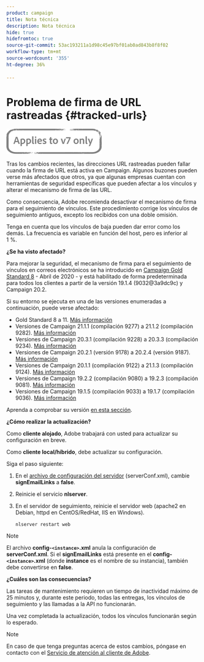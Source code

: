 ```yaml
---
product: campaign
title: Nota técnica
description: Nota técnica
hide: true
hidefromtoc: true
source-git-commit: 53ac193211a1d98c45e97bf01ab0ad843b8f8f02
workflow-type: tm+mt
source-wordcount: '355'
ht-degree: 36%

---
```


# Problema de firma de URL rastreadas {#tracked-urls}

![](../../assets/v7-only.svg)

Tras los cambios recientes, las direcciones URL rastreadas pueden fallar cuando la firma de URL está activa en Campaign. Algunos buzones pueden verse más afectados que otros, ya que algunas empresas cuentan con herramientas de seguridad específicas que pueden afectar a los vínculos y alterar el mecanismo de firma de las URL.

Como consecuencia, Adobe recomienda desactivar el mecanismo de firma para el seguimiento de vínculos. Este procedimiento corrige los vínculos de seguimiento antiguos, excepto los recibidos con una doble omisión.

Tenga en cuenta que los vínculos de baja pueden dar error como los demás. La frecuencia es variable en función del host, pero es inferior al 1 %.

**¿Se ha visto afectado?**

Para mejorar la seguridad, el mecanismo de firma para el seguimiento de vínculos en correos electrónicos se ha introducido en [Campaign Gold Standard 8](../../rn/using/gold-standard.md#gs8) - Abril de 2020 - y está habilitado de forma predeterminada para todos los clientes a partir de la versión 19.1.4 (9032@3a9dc9c) y Campaign 20.2.

Si su entorno se ejecuta en una de las versiones enumeradas a continuación, puede verse afectado:

* Gold Standard 8 a 11. [Más información](../../rn/using/gold-standard.md#gs-8)
* Versiones de Campaign 21.1.1 (compilación 9277) a 21.1.2 (compilación 9282). [Más información](../../rn/using/latest-release.md)
* Versiones de Campaign 20.3.1 (compilación 9228) a 20.3.3 (compilación 9234). [Más información](../../rn/using/release--20-3.md)
* Versiones de Campaign 20.2.1 (versión 9178) a 20.2.4 (versión 9187). [Más información](../../rn/using/release--20-2.md)
* Versiones de Campaign 20.1.1 (compilación 9122) a 21.1.3 (compilación 9124). [Más información](../../rn/using/release--20-1.md)
* Versiones de Campaign 19.2.2 (compilación 9080) a 19.2.3 (compilación 9081). [Más información](../../rn/using/release--19-2.md)
* Versiones de Campaign 19.1.5 (compilación 9033) a 19.1.7 (compilación 9036). [Más información](../../rn/using/release--19-1.md)

Aprenda a comprobar su versión [en esta sección](../../platform/using/launching-adobe-campaign.md#getting-your-campaign-version).

**¿Cómo realizar la actualización?**

Como **cliente alojado**, Adobe trabajará con usted para actualizar su configuración en breve.

Como **cliente local/híbrido**, debe actualizar su configuración.

Siga el paso siguiente:

1. En el [archivo de configuración del servidor](../../installation/using/the-server-configuration-file.md) (serverConf.xml), cambie **signEmailLinks** a **false**.
1. Reinicie el servicio **nlserver**.
1. En el servidor de seguimiento, reinicie el servidor web (apache2 en Debian, httpd en CentOS/RedHat, IIS en Windows).

   ```
   nlserver restart web
   ```

>[!NOTE]
>
>El archivo **config-`<instance>`.xml** anula la configuración de **serverConf.xml**. Si el **signEmailLinks** está presente en el **config-`<instance>`.xml** (donde **instance** es el nombre de su instancia), también debe convertirse en **false**.

**¿Cuáles son las consecuencias?**

Las tareas de mantenimiento requieren un tiempo de inactividad máximo de 25 minutos y, durante este periodo, todas las entregas, los vínculos de seguimiento y las llamadas a la API no funcionarán.

Una vez completada la actualización, todos los vínculos funcionarán según lo esperado.

>[!NOTE]
>
>En caso de que tenga preguntas acerca de estos cambios, póngase en contacto con el [Servicio de atención al cliente de Adobe](https://helpx.adobe.com/es/enterprise/admin-guide.html?lang=es/enterprise/using/support-for-experience-cloud.ug.html).
